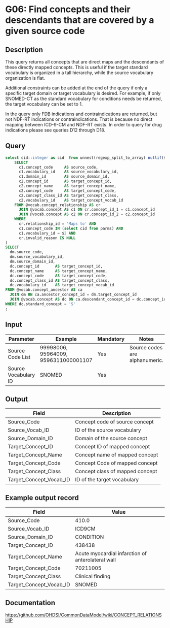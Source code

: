 <!---
Group:general
Name:G06 Find concepts and their descendants that are covered by a given source code
Author:Patrick Ryan
CDM Version: 5.3
-->

# G06: Find concepts and their descendants that are covered by a given source code

## Description
This query returns all concepts that are direct maps and the descendants of these directly mapped concepts. This is useful if the target standard vocabulary is organized in a tall hierarchy, while the source vocabulary organization is flat.

Additional constraints can be added at the end of the query if only a specific target domain or target vocabulary is desired. For example, if only SNOMED-CT as the standard vocabulary for conditions needs be returned, the target vocabulary can be set to 1.

In the query only FDB indications and contraindications are returned, but not NDF-RT indications or contraindications. That is because no direct mapping between ICD-9-CM and NDF-RT exists. In order to query for drug indications please see queries D12 through D18.

## Query
```sql
select cid::integer as cid  from unnest(regexp_split_to_array( nullif($1::text, '')::text, '\s*,\s*')) as cid), dm AS ( -- collect direct maps
    SELECT
      c1.concept_code     AS source_code,
      c1.vocabulary_id    AS source_vocabulary_id,
      c1.domain_id        AS source_domain_id,
      c2.concept_id       AS target_concept_id,
      c2.concept_name     AS target_concept_name,
      c2.concept_code     AS target_concept_code,
      c2.concept_class_id AS target_concept_class,
      c2.vocabulary_id    AS target_concept_vocab_id
    FROM @vocab.concept_relationship AS cr
      JOIN @vocab.concept AS c1 ON cr.concept_id_1 = c1.concept_id
      JOIN @vocab.concept AS c2 ON cr.concept_id_2 = c2.concept_id
    WHERE
      cr.relationship_id = 'Maps to' AND
      c1.concept_code IN (select cid from parms) AND
      c1.vocabulary_id = $2 AND
      cr.invalid_reason IS NULL
)
SELECT
  dm.source_code,
  dm.source_vocabulary_id,
  dm.source_domain_id,
  dc.concept_id       AS target_concept_id,
  dc.concept_name     AS target_concept_name,
  dc.concept_code     AS target_concept_code,
  dc.concept_class_id AS target_concept_class,
  dc.vocabulary_id    AS target_concept_vocab_id
FROM @vocab.concept_ancestor AS ca
  JOIN dm ON ca.ancestor_concept_id = dm.target_concept_id
  JOIN @vocab.concept AS dc ON ca.descendant_concept_id = dc.concept_id
WHERE dc.standard_concept = 'S'
;
```
## Input

| Parameter |  Example |  Mandatory |  Notes |
| --- | --- | --- | --- |
|  Source Code List |  99998006, 95964009, 9596311000001107|  Yes | Source codes are alphanumeric. |
|  Source Vocabulary ID |  SNOMED |  Yes |  |

## Output

| Field |  Description |
| --- | --- |
|  Source_Code |  Concept code of source concept |
|  Source_Vocab_ID |  ID of the source vocabulary |
|  Source_Domain_ID |  Domain of the source concept |
|  Target_Concept_ID |  Concept ID of mapped concept |
|  Target_Concept_Name |  Concept name of mapped concept |
|  Target_Concept_Code |  Concept Code of mapped concept |
|  Target_Concept_Class |  Concept class of mapped concept |
|  Target_Concept_Vocab_ID |  ID of the target vocabulary |

## Example output record

|  Field |  Value |
| --- | --- |
|  Source_Code |  410.0 |
|  Source_Vocab_ID |  ICD9CM |
|  Source_Domain_ID |  CONDITION |
|  Target_Concept_ID |  438438 |
|  Target_Concept_Name |  Acute myocardial infarction of anterolateral wall |
|  Target_Concept_Code |  70211005 |
|  Target_Concept_Class |  Clinical finding |
|  Target_Concept_Vocab_ID |  SNOMED |

## Documentation
https://github.com/OHDSI/CommonDataModel/wiki/CONCEPT_RELATIONSHIP
